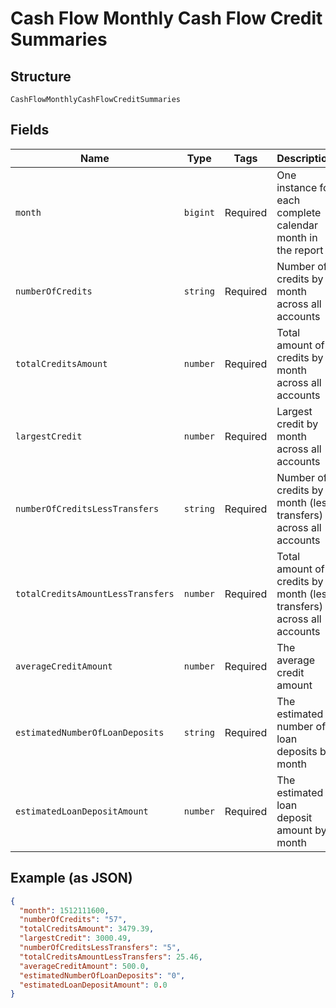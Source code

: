 
# Cash Flow Monthly Cash Flow Credit Summaries

## Structure

`CashFlowMonthlyCashFlowCreditSummaries`

## Fields

| Name | Type | Tags | Description |
|  --- | --- | --- | --- |
| `month` | `bigint` | Required | One instance for each complete calendar month in the report |
| `numberOfCredits` | `string` | Required | Number of credits by month across all accounts |
| `totalCreditsAmount` | `number` | Required | Total amount of credits by month across all accounts |
| `largestCredit` | `number` | Required | Largest credit by month across all accounts |
| `numberOfCreditsLessTransfers` | `string` | Required | Number of credits by month (less transfers) across all accounts |
| `totalCreditsAmountLessTransfers` | `number` | Required | Total amount of credits by month (less transfers) across all accounts |
| `averageCreditAmount` | `number` | Required | The average credit amount |
| `estimatedNumberOfLoanDeposits` | `string` | Required | The estimated number of loan deposits by month |
| `estimatedLoanDepositAmount` | `number` | Required | The estimated loan deposit amount by month |

## Example (as JSON)

```json
{
  "month": 1512111600,
  "numberOfCredits": "57",
  "totalCreditsAmount": 3479.39,
  "largestCredit": 3000.49,
  "numberOfCreditsLessTransfers": "5",
  "totalCreditsAmountLessTransfers": 25.46,
  "averageCreditAmount": 500.0,
  "estimatedNumberOfLoanDeposits": "0",
  "estimatedLoanDepositAmount": 0.0
}
```

